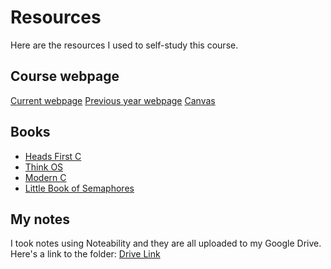 # Resources

Here are the resources I used to self-study this course.

## Course webpage

[Current webpage](https://sites.google.com/site/softsys20)
[Previous year webpage](https://sites.google.com/site/softsys19)
[Canvas](https://canvas.instructure.com/courses/1796099/)


## Books

- [Heads First C](http://karadev.net/uroci/filespdf/files/head-first-c-o-reilly-david-grifffiths-dawn-griffiths.pdf)
- [Think OS](https://greenteapress.com/wp/think-os/)
- [Modern C](https://gforge.inria.fr/frs/download.php/latestfile/5298/ModernC.pdf)
- [Little Book of Semaphores](http://greenteapress.com/semaphores/LittleBookOfSemaphores.pdf)

## My notes

I took notes using Noteability and they are all uploaded to my Google Drive. Here's a link to the folder: [Drive Link](https://drive.google.com/drive/folders/16TKfdsKzJlLJVXXO8458ZdIgocoGlfSv?usp=sharing)

